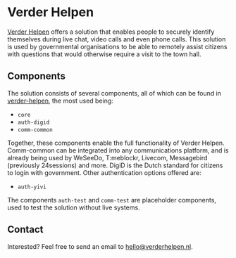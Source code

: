 # Verder Helpen

[Verder Helpen](https://verderhelpen.nl) offers a solution that enables people to securely identify themselves during live chat, video calls and even phone calls. This solution is used by governmental organisations to be able to remotely assist citizens with questions that would otherwise require a visit to the town hall.


## Components

The solution consists of several components, all of which can be found in [verder-helpen](https://github.com/verder-helpen/verder-helpen), the most used being:
- `core`
- `auth-digid`
- `comm-common`

Together, these components enable the full functionality of Verder Helpen. Comm-common can be integrated into any communications platform, and is already being used by WeSeeDo, T:meblockr, Livecom, Messagebird (previously 24sessions) and more. DigiD is the Dutch standard for citizens to login with government. Other authentication options offered are:
- `auth-yivi`

The components `auth-test` and `comm-test` are placeholder components, used to test the solution without live systems.


## Contact

Interested? Feel free to send an email to [hello@verderhelpen.nl](hello@verderhelpen.nl).
